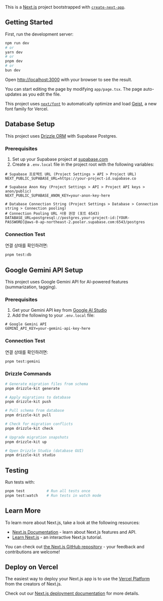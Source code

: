 This is a [Next.js](https://nextjs.org) project bootstrapped with [`create-next-app`](https://nextjs.org/docs/app/api-reference/cli/create-next-app).

## Getting Started

First, run the development server:

```bash
npm run dev
# or
yarn dev
# or
pnpm dev
# or
bun dev
```

Open [http://localhost:3000](http://localhost:3000) with your browser to see the result.

You can start editing the page by modifying `app/page.tsx`. The page auto-updates as you edit the file.

This project uses [`next/font`](https://nextjs.org/docs/app/building-your-application/optimizing/fonts) to automatically optimize and load [Geist](https://vercel.com/font), a new font family for Vercel.

## Database Setup

This project uses [Drizzle ORM](https://orm.drizzle.team/) with Supabase Postgres.

### Prerequisites

1. Set up your Supabase project at [supabase.com](https://supabase.com)
2. Create a `.env.local` file in the project root with the following variables:

```env
# Supabase 프로젝트 URL (Project Settings > API > Project URL)
NEXT_PUBLIC_SUPABASE_URL=https://your-project-id.supabase.co

# Supabase Anon Key (Project Settings > API > Project API keys > anon/public)
NEXT_PUBLIC_SUPABASE_ANON_KEY=your-anon-key-here

# Database Connection String (Project Settings > Database > Connection string > Connection pooling)
# Connection Pooling URL 사용 권장 (포트 6543)
DATABASE_URL=postgresql://postgres.your-project-id:[YOUR-PASSWORD]@aws-0-ap-northeast-2.pooler.supabase.com:6543/postgres
```

### Connection Test

연결 상태를 확인하려면:

```bash
pnpm test:db
```

## Google Gemini API Setup

This project uses Google Gemini API for AI-powered features (summarization, tagging).

### Prerequisites

1. Get your Gemini API key from [Google AI Studio](https://makersuite.google.com/app/apikey)
2. Add the following to your `.env.local` file:

```env
# Google Gemini API
GEMINI_API_KEY=your-gemini-api-key-here
```

### Connection Test

연결 상태를 확인하려면:

```bash
pnpm test:gemini
```

### Drizzle Commands

```bash
# Generate migration files from schema
pnpm drizzle-kit generate

# Apply migrations to database
pnpm drizzle-kit push

# Pull schema from database
pnpm drizzle-kit pull

# Check for migration conflicts
pnpm drizzle-kit check

# Upgrade migration snapshots
pnpm drizzle-kit up

# Open Drizzle Studio (database GUI)
pnpm drizzle-kit studio
```

## Testing

Run tests with:

```bash
pnpm test          # Run all tests once
pnpm test:watch    # Run tests in watch mode
```

## Learn More

To learn more about Next.js, take a look at the following resources:

- [Next.js Documentation](https://nextjs.org/docs) - learn about Next.js features and API.
- [Learn Next.js](https://nextjs.org/learn) - an interactive Next.js tutorial.

You can check out [the Next.js GitHub repository](https://github.com/vercel/next.js) - your feedback and contributions are welcome!

## Deploy on Vercel

The easiest way to deploy your Next.js app is to use the [Vercel Platform](https://vercel.com/new?utm_medium=default-template&filter=next.js&utm_source=create-next-app&utm_campaign=create-next-app-readme) from the creators of Next.js.

Check out our [Next.js deployment documentation](https://nextjs.org/docs/app/building-your-application/deploying) for more details.
